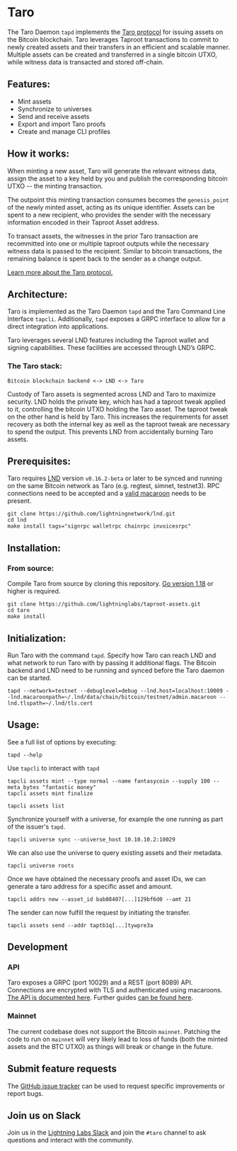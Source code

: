 # Taro

The Taro Daemon `tapd` implements the [Taro protocol](https://github.com/Roasbeef/bips/blob/bip-taro/bip-taro.mediawiki) for issuing assets on the Bitcoin blockchain. Taro leverages Taproot transactions to commit to newly created assets and their transfers in an efficient and scalable manner. Multiple assets can be created and transferred in a single bitcoin UTXO, while witness data is transacted and stored off-chain.

## Features:

- Mint assets
- Synchronize to universes
- Send and receive assets
- Export and import Taro proofs
- Create and manage CLI profiles

## How it works:

When minting a new asset, Taro will generate the relevant witness data, assign the asset to a key held by you and publish the corresponding bitcoin UTXO -- the minting transaction. 

The outpoint this minting transaction consumes becomes the `genesis_point` of the newly minted asset, acting as its unique identifier. Assets can be spent to a new recipient, who provides the sender with the necessary information encoded in their Taproot Asset address.

To transact assets, the witnesses in the prior Taro transaction are recommitted into one or multiple taproot outputs while the necessary witness data is passed to the recipient. Similar to bitcoin transactions, the remaining balance is spent back to the sender as a change output.

[Learn more about the Taro protocol.](https://docs.lightning.engineering/the-lightning-network/taro)

## Architecture:

Taro is implemented as the Taro Daemon `tapd` and the Taro Command Line Interface `tapcli`. Additionally, `tapd` exposes a GRPC interface to allow for a direct integration into applications.

Taro leverages several LND features including the Taproot wallet and signing capabilities. These facilities are accessed through LND’s GRPC.

### The Taro stack:

`Bitcoin blockchain backend <-> LND <-> Taro`

Custody of Taro assets is segmented across LND and Taro to maximize security. LND holds the private key, which has had a taproot tweak applied to it, controlling the bitcoin UTXO holding the Taro asset. The taproot tweak on the other hand is held by Taro. This increases the requirements for asset recovery as both the internal key as well as the taproot tweak are necessary to spend the output. This prevents LND from accidentally burning Taro assets.

## Prerequisites:

Taro requires [LND](https://github.com/lightningnetwork/lnd/) version `v0.16.2-beta` or later to be synced and running on the same Bitcoin network as Taro (e.g. regtest, simnet, testnet3). RPC connections need to be accepted and a [valid macaroon](https://docs.lightning.engineering/lightning-network-tools/lnd/macaroons) needs to be present.

```shell
git clone https://github.com/lightningnetwork/lnd.git
cd lnd 
make install tags="signrpc walletrpc chainrpc invoicesrpc"
```
 
## Installation:

### From source:

Compile Taro from source by cloning this repository. [Go version 1.18](https://go.dev/dl/) or higher is required.

```shell
git clone https://github.com/lightninglabs/taproot-assets.git
cd taro
make install
```

## Initialization:

Run Taro with the command `tapd`. Specify how Taro can reach LND and what network to run Taro with by passing it additional flags. The Bitcoin backend and LND need to be running and synced before the Taro daemon can be started.


```shell
tapd --network=testnet --debuglevel=debug --lnd.host=localhost:10009 --lnd.macaroonpath=~/.lnd/data/chain/bitcoin/testnet/admin.macaroon --lnd.tlspath=~/.lnd/tls.cert
```

## Usage:

See a full list of options by executing:

```shell
tapd --help
```

Use `tapcli` to interact with `tapd`

```shell
tapcli assets mint --type normal --name fantasycoin --supply 100 --meta_bytes "fantastic money"
tapcli assets mint finalize
```

```shell
tapcli assets list
```

Synchronize yourself with a universe, for example the one running as part of the issuer's `tapd`.

```shell
tapcli universe sync --universe_host 10.10.10.2:10029
```
We can also use the universe to query existing assets and their metadata.

```shell
tapcli universe roots
```

Once we have obtained the necessary proofs and asset IDs, we can generate a taro address for a specific asset and amount.

```shell
tapcli addrs new --asset_id bab08407[...]129bf6d0 --amt 21
```

The sender can now fulfill the request by initiating the transfer.

```shell
tapcli assets send --addr taptb1q[...]tywpre3a
```
## Development

### API

Taro exposes a GRPC (port 10029) and a REST (port 8089) API. Connections are encrypted with TLS and authenticated using macaroons. [The API is documented here](https://lightning.engineering/api-docs/api/taro/). Further guides [can be found here](https://docs.lightning.engineering/lightning-network-tools/taro).

### Mainnet

The current codebase does not support the Bitcoin `mainnet`. Patching the code to run on `mainnet` will very likely lead to loss of funds (both the minted assets and the BTC UTXO) as things will break or change in the future.

## Submit feature requests

The [GitHub issue tracker](https://github.com/lightninglabs/taproot-assets/issues) can be used to request specific improvements or report bugs.

## Join us on Slack

Join us in the [Lightning Labs Slack](https://lightning.engineering/slack.html) and join the `#taro` channel to ask questions and interact with the community.

